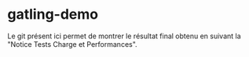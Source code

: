 # gatling-demo

Le git présent ici permet de montrer le résultat final obtenu en suivant la "Notice Tests Charge et Performances".
